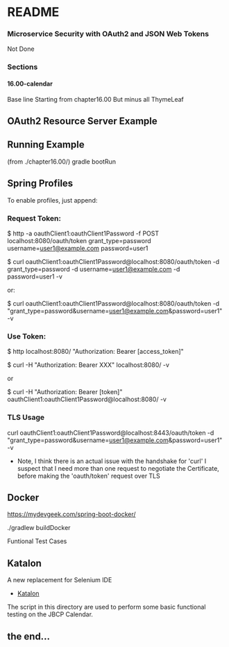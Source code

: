 # README #

### Microservice Security with OAuth2 and JSON Web Tokens ###

Not Done


### Sections ###

#### 16.00-calendar ####
Base line Starting from chapter16.00
But minus all ThymeLeaf



## OAuth2 Resource Server Example

Running Example
-
(from ./chapter16.00/) gradle bootRun

Spring Profiles
-
To enable profiles, just append:





### Request Token:
$ http -a oauthClient1:oauthClient1Password -f POST localhost:8080/oauth/token grant_type=password username=user1@example.com password=user1

$ curl oauthClient1:oauthClient1Password@localhost:8080/oauth/token -d grant_type=password -d username=user1@example.com -d password=user1 -v

or:

$ curl oauthClient1:oauthClient1Password@localhost:8080/oauth/token -d "grant_type=password&username=user1@example.com&password=user1" -v

### Use Token:

$ http localhost:8080/ "Authorization: Bearer [access_token]"

$ curl -H "Authorization: Bearer XXX" localhost:8080/ -v

or

$ curl -H "Authorization: Bearer [token]" oauthClient1:oauthClient1Password@localhost:8080/ -v


### TLS Usage

curl oauthClient1:oauthClient1Password@localhost:8443/oauth/token -d "grant_type=password&username=user1@example.com&password=user1" -v
* Note, I think there is an actual issue with the handshake for 'curl'
I suspect that I need more than one request to negotiate the Certificate,
before making the 'oauth/token' request over TLS


## Docker

https://mydevgeek.com/spring-boot-docker/


./gradlew buildDocker

Funtional Test Cases

## Katalon

A new replacement for Selenium IDE

* [Katalon](https://www.katalon.com)

The script in this directory are used to perform some basic functional testing on the JBCP Calendar.

## the end... ##
